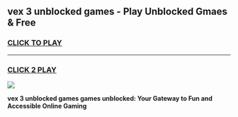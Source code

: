 
## vex 3 unblocked games - Play Unblocked Gmaes & Free
<h3>
<a href="https://news.freeplayer.one?title=vex_3_unblocked_games&ref=16F">CLICK TO PLAY</a></h3>
<hr>

<h3>
<a href="https://news.freeplayer.one?title=vex_3_unblocked_games&ref=16F">CLICK 2 PLAY</a>
  
</h3>

<a href="https://news.freeplayer.one?title=vex_3_unblocked_games&ref=16F/"><img src="https://clearcache.store/games.png"></a>


**vex 3 unblocked games games unblocked: Your Gateway to Fun and Accessible Online Gaming**
